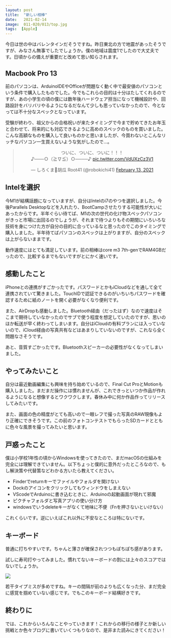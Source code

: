 ```yaml
---
layout: post
title:  "新しい相棒"
date:   2021-02-14
image:  011-020/013/top.jpg
tags:  [Apple]
---
```


今日は世の中はバレンタインだそうですね。昨日東北の方で地震があったそうですが、みなさん無事でしたでしょうか。僕の地域は震度1でしたので大丈夫です。日頃からの備えが重要だと改めて思い知らされます。

## Macbook Pro 13

前のパソコンは、ArduinoIDEやOfficeが問題なく動く中で最安値のパソコンという条件で購入したものでした。今でもこれらの目的は十分はたしてくれるのですが、あの小学生の頃の僕には数年後ハードウェア担当になって機械設計や、回路設計をバリバリやるようになるだなんて少しも思っていなかったので、今となっては不十分なスペックとなっています。

受験が終わり、祖父からの合格祝いが来たタイミングで今まで貯めてきたお年玉と合わせて、将来的にも対応できるように高めのスペックのものを買いました。こんな高額なものを購入して良いものかと思いましたが、今買わないとこんなリッチなパソコン一生買えないような気がしたので…。

<center><blockquote class="twitter-tweet" data-theme="dark"><p lang="ja" dir="ltr">ついに、ついに、ついに！！！<br>♪───Ｏ（≧∇≦）Ｏ────♪ <a href="https://t.co/VdUXzCz3V1">pic.twitter.com/VdUXzCz3V1</a></p>&mdash; しろくま🥒胡瓜 Root41 (@robokichi41) <a href="https://twitter.com/robokichi41/status/1360448291469545474?ref_src=twsrc%5Etfw">February 13, 2021</a></blockquote> <script async src="https://platform.twitter.com/widgets.js" charset="utf-8"></script></center>

## Intelを選択

今M1が結構話題になっていますが、自分はIntelのi7のやつを選択しました。今後Parallels Desktopなどを入れたり、BootCampさせたりする可能性が大いにあったからです。半年ぐらい待てば、M1の次の世代の化け物スペックパソコンがきっと市場に出回るのでしょうが、それまで待つよりもその期間にいろいろな技術を身につけた方が自分の目的に合っているなと思ったのでこのタイミングで購入しました。半年待てばパソコンのスペックは上がりますが、自分のスペックは上がらないままです。

動作速度にはとても満足しています。前の相棒はcore m3 7th-genでRAM4GBだったので、比較するまでもないですがとにかく速いです。

## 感動したこと

iPhoneとの連携がすごかったです。パスワードとかもiCloudなどを通して全て連携されていて驚きました。TouchIDで認証できるのがいちいちパスワードを確認するために紙のノートを開く必要がなくなり便利です。

また、AirDropも感動しました。Bluetooth経由（だったはず）なので速度はそこまで期待していなかったのでサブで使う程度を想定していたのですが、思いのほか転送が早く終わってしまいます。自分はiCloudの有料プランには入っていないので、iCloud経由の写真共有などはあまりしていないのですが、これなら全く問題なさそうです。

あと、音質すごかったです。Bluetoothスピーカーの必要性がなくなってしまいました。

## やってみたいこと

自分は最近動画編集にも興味を持ち始めているので、Final Cut ProとMotionも購入しました。まだまだ操作には慣れませんが、これできっといつか作品が作れるようになると想像するとワクワクします。春休み中に何か作品作ってリリースしてみたいです。

また、画面の色の精度がとても高いので一眼レフで撮った写真のRAW現像もより正確にできそうです。この前のフォトコンテストでもらったSDカードとともに色々な風景を撮ってみたいと思います。

## 戸惑ったこと

僕は小学校1年性の頃からWindowsを使ってきたので、まだmacOSの仕組みを完全には理解できていません。以下ちょっと僕的に意外だったところなので、もし解決策や代替策などわかる方いたら教えてください。

- Finderでreturnキーでファイルやフォルダを開けない
- Dockのアイコンをクリックしてもウィンドウをしまえない
- VScodeでArduinoに書き込むときに、Arduinoの起動画面が現れて邪魔
- ピクチャフォルダと写真アプリの使い分け方
- windowsでいうdeleteキーがなくて地味に不便（Fnを押さないといけない）

これくらいです。逆にいえばこれ以外に不安なところは特にないです。

## キーボード

普通に打ちやすいです。ちゃんと薄さが確保されつつもぽちぽち感があります。

試しに寿司打やってみました。慣れてないキーボードの割には上々のスコアではないでしょうか。

![]({{site.baseurl}}/img/011-020/013/001.png)

若干タイプミスが多めですね。キーの間隔が前のよりも広くなった分、まだ完全に感覚を掴めていない感じです。でもこのキーボード結構好きです。

## 終わりに

では、これからいろんなことやっていきます！これからの移行の様子とか新しい挑戦とか色々ブログに書いていくつもりなので、是非また読みにきてください！